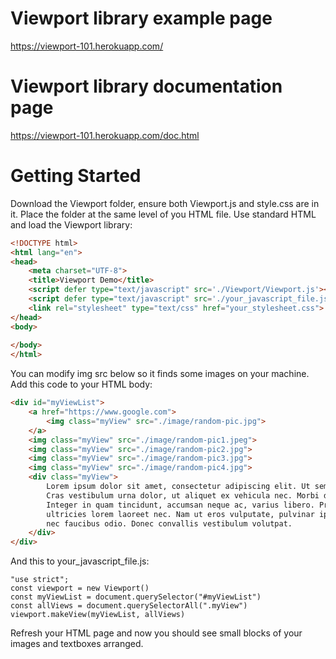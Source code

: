 # Viewport library example page
https://viewport-101.herokuapp.com/

# Viewport library documentation page
https://viewport-101.herokuapp.com/doc.html

# Getting Started
Download the Viewport folder, ensure both Viewport.js and style.css are in it.
Place the folder at the same level of you HTML file.
Use standard HTML and load the Viewport library:

```HTML
<!DOCTYPE html>
<html lang="en">
<head>
    <meta charset="UTF-8">
    <title>Viewport Demo</title>
    <script defer type="text/javascript" src='./Viewport/Viewport.js'></script>
    <script defer type="text/javascript" src='./your_javascript_file.js'></script>
    <link rel="stylesheet" type="text/css" href="your_stylesheet.css">
</head>
<body>
  
</body>
</html>
```

You can modify img src below so it finds some images on your machine.
Add this code to your HTML body:

```HTML
<div id="myViewList">
	<a href="https://www.google.com">
		<img class="myView" src="./image/random-pic.jpg">
	</a>
	<img class="myView" src="./image/random-pic1.jpeg">
	<img class="myView" src="./image/random-pic2.jpg">
	<img class="myView" src="./image/random-pic3.jpg">
	<img class="myView" src="./image/random-pic4.jpg">
	<div class="myView">
		Lorem ipsum dolor sit amet, consectetur adipiscing elit. Ut semper justo ut venenatis maximus.
		Cras vestibulum urna dolor, ut aliquet ex vehicula nec. Morbi dictum est non arcu rutrum efficitur.
		Integer in quam tincidunt, accumsan neque ac, varius libero. Proin aliquam nisi ante, vitae
		ultricies lorem laoreet nec. Nam ut eros vulputate, pulvinar ipsum et, molestie libero. Curabitur
		nec faucibus odio. Donec convallis vestibulum volutpat.
	</div>
</div>
```

And this to your_javascript_file.js:

```
"use strict";
const viewport = new Viewport()
const myViewList = document.querySelector("#myViewList")
const allViews = document.querySelectorAll(".myView")
viewport.makeView(myViewList, allViews)
```

Refresh your HTML page and now you should see small blocks of your images and textboxes arranged.